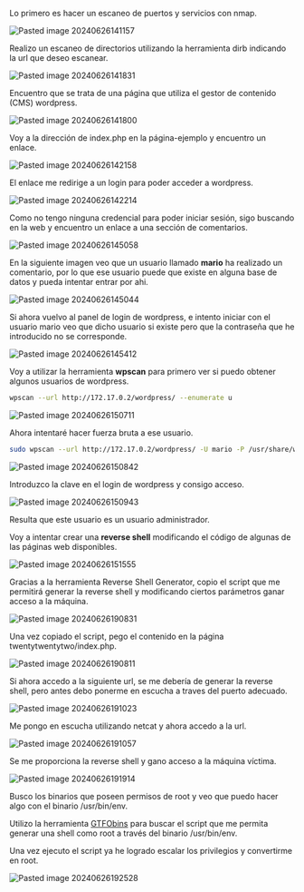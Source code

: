 Lo primero es hacer un escaneo de puertos y servicios con nmap.

![Pasted image 20240626141157](https://github.com/user-attachments/assets/d2b29fb2-03b2-41e9-92ce-e3eb47feb46a)

Realizo un escaneo de directorios utilizando la herramienta dirb indicando la url que deseo escanear.

![Pasted image 20240626141831](https://github.com/user-attachments/assets/fa8b6771-803e-427d-afda-6e6da8106547)

Encuentro que se trata de una página que utiliza el gestor de contenido (CMS) wordpress.

![Pasted image 20240626141800](https://github.com/user-attachments/assets/5f6dc7af-6b9f-4e71-8a63-9aef3d949535)

Voy a la dirección de index.php en la página-ejemplo y encuentro un enlace.

![Pasted image 20240626142158](https://github.com/user-attachments/assets/f885e0aa-ed29-45a3-a3ee-37a8413329d4)

El enlace me redirige a un login para poder acceder a wordpress.

![Pasted image 20240626142214](https://github.com/user-attachments/assets/75026661-ec04-4f28-9945-7cf2a293cbab)

Como no tengo ninguna credencial para poder iniciar sesión, sigo buscando en la web y encuentro un enlace a una sección de comentarios.

![Pasted image 20240626145058](https://github.com/user-attachments/assets/9c296ee9-fc09-4796-bb86-50137393e281)

En la siguiente imagen veo que un usuario llamado **mario** ha realizado un comentario, por lo que ese usuario puede que existe en alguna base de datos y pueda intentar entrar por ahi.

![Pasted image 20240626145044](https://github.com/user-attachments/assets/0526b373-8e15-43f5-983b-4cba7060231c)

Si ahora vuelvo al panel de login de wordpress, e intento iniciar con el usuario mario veo que dicho usuario si existe pero que la contraseña que he introducido no se corresponde.

![Pasted image 20240626145412](https://github.com/user-attachments/assets/638f0509-4ffc-4192-bef1-4dd6372185f8)

Voy a utilizar la herramienta **wpscan** para primero ver si puedo obtener algunos usuarios de wordpress.

```bash
wpscan --url http://172.17.0.2/wordpress/ --enumerate u
```

![Pasted image 20240626150711](https://github.com/user-attachments/assets/d8d54cdc-ae06-48ba-a19b-79ae7f8b27ba)

Ahora intentaré hacer fuerza bruta a ese usuario.

```bash
sudo wpscan --url http://172.17.0.2/wordpress/ -U mario -P /usr/share/wordlists/rockyou.txt
```

![Pasted image 20240626150842](https://github.com/user-attachments/assets/51276dfd-aeee-4c74-ab94-fa57d3e9d556)

Introduzco la clave en el login de wordpress y consigo acceso.

![Pasted image 20240626150943](https://github.com/user-attachments/assets/d5dae78b-02f1-48ff-ab2d-5eb1e194c6d8)

Resulta que este usuario es un usuario administrador.

Voy a intentar crear una **reverse shell** modificando el código de algunas de las páginas web disponibles.

![Pasted image 20240626151555](https://github.com/user-attachments/assets/7301f608-338d-4a33-9cf9-285e80b43a11)

Gracias a la herramienta Reverse Shell Generator, copio el script que me permitirá generar la reverse shell y modificando ciertos parámetros ganar acceso a la máquina.

![Pasted image 20240626190831](https://github.com/user-attachments/assets/907fee45-a857-43d8-abb8-d25a8cbeaead)

Una vez copiado el script, pego el contenido en la página twentytwentytwo/index.php.

![Pasted image 20240626190811](https://github.com/user-attachments/assets/5b366d90-4b7f-40c2-9ed4-8ab4bdc1b307)

Si ahora accedo a la siguiente url, se me debería de generar la reverse shell, pero antes debo ponerme en escucha a traves del puerto adecuado.

![Pasted image 20240626191023](https://github.com/user-attachments/assets/61440cdd-469f-4073-b1ee-aaf6a5848daf)

Me pongo en escucha utilizando netcat y ahora accedo a la url.

![Pasted image 20240626191057](https://github.com/user-attachments/assets/d19007d0-1e4b-4886-bbae-6da8fb8a1e98)

Se me proporciona la reverse shell y gano acceso a la máquina víctima.

![Pasted image 20240626191914](https://github.com/user-attachments/assets/377e06dc-cc11-4f87-8b31-86fee438f07d)

Busco los binarios que poseen permisos de root y veo que puedo hacer algo con el binario /usr/bin/env.

Utilizo la herramienta [GTFObins](https://gtfobins.github.io/) para buscar el script que me permita generar una shell como root a través del binario /usr/bin/env.

Una vez ejecuto el script ya he logrado escalar los privilegios y convertirme en root.

![Pasted image 20240626192528](https://github.com/user-attachments/assets/9debb392-c43c-40ae-a55b-b39edabe4ad1)
